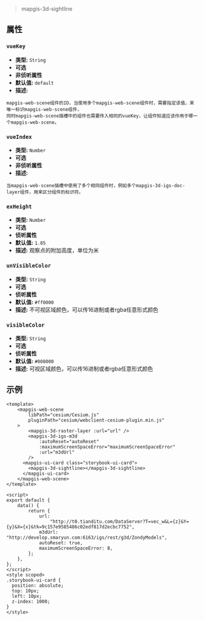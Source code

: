 > mapgis-3d-sightline

## 属性
### `vueKey`

- **类型:** `String`
- **可选**
- **非侦听属性**
- **默认值:** `default`
- **描述:**

```
mapgis-web-scene组件的ID，当使用多个mapgis-web-scene组件时，需要指定该值，来唯一标识mapgis-web-scene组件，
同时mapgis-web-scene插槽中的组件也需要传入相同的vueKey，让组件知道应该作用于哪一个mapgis-web-scene。
```

### `vueIndex`

- **类型:** `Number`
- **可选**
- **非侦听属性**
- **描述:**

```
当mapgis-web-scene插槽中使用了多个相同组件时，例如多个mapgis-3d-igs-doc-layer组件，用来区分组件的标识符。
```

### `exHeight`
- **类型:** `Number`
- **可选**
- **侦听属性**
- **默认值:** `1.85`
- **描述:** 观察点的附加高度，单位为米

### `unVisibleColor`

- **类型:** `String`
- **可选**
- **侦听属性**
- **默认值:** `#ff0000`
- **描述:** 不可视区域颜色，可以传16进制或者rgba任意形式颜色

### `visibleColor`

- **类型:** `String`
- **可选**
- **侦听属性**
- **默认值:** `#008000`
- **描述:** 可视区域颜色，可以传16进制或者rgba任意形式颜色

## 示例

```vue
<template>
    <mapgis-web-scene
        libPath="cesium/Cesium.js"
        pluginPath="cesium/webclient-cesium-plugin.min.js"
    >
        <mapgis-3d-raster-layer :url="url" />
        <mapgis-3d-igs-m3d
            :autoReset="autoReset"
            :maximumScreenSpaceError="maximumScreenSpaceError"
            :url="m3dUrl"
        />
      <mapgis-ui-card class="storybook-ui-card">
        <mapgis-3d-sightline></mapgis-3d-sightline>
      </mapgis-ui-card>
    </mapgis-web-scene>
</template>

<script>
export default {
    data() {
        return {
            url:
                "http://t0.tianditu.com/DataServer?T=vec_w&L={z}&Y={y}&X={x}&tk=9c157e9585486c02edf817d2ecbc7752",
            m3dUrl: "http://develop.smaryun.com:6163/igs/rest/g3d/ZondyModels",
            autoReset: true,
            maximumScreenSpaceError: 8,
        };
    },
};
</script>
<style scoped>
.storybook-ui-card {
  position: absolute;
  top: 10px;
  left: 10px;
  z-index: 1000;
}
</style>
```
